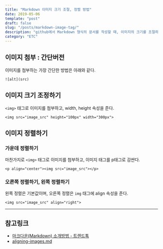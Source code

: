```yaml
---
title: "Markdown 이미지 크기 조절, 정렬 방법"
date: 2019-05-06
template: "post"
draft: false
slug: "/posts/markdown-image-tag/"
description: "github에서 Markdown 형식의 문서를 작성할 때, 이미지의 크기를 조절하는 방법과 정렬하는 방법을 정리한 글입니다."
category: "ETC"
---
```


## 이미지 첨부 : 간단버전
이미지를 첨부하는 가장 간단한 방법은 아래와 같다.

    ![alt](src)

## 이미지 크기 조정하기
`<img>` 태그로 이미지를 첨부하고, width, height 속성을 준다.

    <img src="image_src" height="100px" width="300px">

## 이미지 정렬하기
### 가운데 정렬하기
마찬가지로 `<img>` 태그로 이미지를 첨부하고, 이미지 태그를 p태그로 감싼다.

    <p align="center"><img src="image_src"></p>

### 오른쪽 정렬하기, 왼쪽 정렬하기
왼쪽 정렬은 기본값이며, 오른쪽 정렬은 `img` 태그에 align 속성을 준다.

    <img src="image_src" align="right">
    
***
## 참고링크
* [마크다운(Markdown) 소개방법 - 트렌드톡](https://news.trendtalk.kr/markdown-intro/#index-08)
* [aligning-images.md](https://gist.github.com/DavidWells/7d2e0e1bc78f4ac59a123ddf8b74932d)